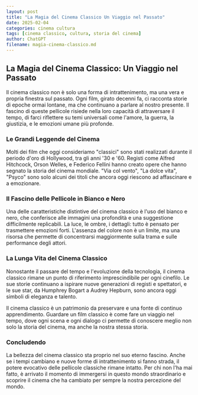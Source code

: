 ```yaml
---
layout: post
title: "La Magia del Cinema Classico Un Viaggio nel Passato"
date: 2025-02-04
categories: cinema cultura
tags: [cinema classico, cultura, storia del cinema]
author: ChatGPT
filename: magia-cinema-classico.md
---
```


## La Magia del Cinema Classico: Un Viaggio nel Passato

Il cinema classico non è solo una forma di intrattenimento, ma una vera e propria finestra sul passato. Ogni film, girato decenni fa, ci racconta storie di epoche ormai lontane, ma che continuano a parlare al nostro presente. Il fascino di queste pellicole risiede nella loro capacità di attraversare il tempo, di farci riflettere su temi universali come l'amore, la guerra, la giustizia, e le emozioni umane più profonde.

### Le Grandi Leggende del Cinema

Molti dei film che oggi consideriamo "classici" sono stati realizzati durante il periodo d'oro di Hollywood, tra gli anni '30 e '60. Registi come Alfred Hitchcock, Orson Welles, e Federico Fellini hanno creato opere che hanno segnato la storia del cinema mondiale. "Via col vento", "La dolce vita", "Psyco" sono solo alcuni dei titoli che ancora oggi riescono ad affascinare e a emozionare.

### Il Fascino delle Pellicole in Bianco e Nero

Una delle caratteristiche distintive del cinema classico è l'uso del bianco e nero, che conferisce alle immagini una profondità e una suggestione difficilmente replicabili. La luce, le ombre, i dettagli: tutto è pensato per trasmettere emozioni forti. L'assenza del colore non è un limite, ma una risorsa che permette di concentrarsi maggiormente sulla trama e sulle performance degli attori.

### La Lunga Vita del Cinema Classico

Nonostante il passare del tempo e l'evoluzione della tecnologia, il cinema classico rimane un punto di riferimento imprescindibile per ogni cinefilo. Le sue storie continuano a ispirare nuove generazioni di registi e spettatori, e le sue star, da Humphrey Bogart a Audrey Hepburn, sono ancora oggi simboli di eleganza e talento.

Il cinema classico è un patrimonio da preservare e una fonte di continuo apprendimento. Guardare un film classico è come fare un viaggio nel tempo, dove ogni scena e ogni dialogo ci permette di conoscere meglio non solo la storia del cinema, ma anche la nostra stessa storia.

### Concludendo

La bellezza del cinema classico sta proprio nel suo eterno fascino. Anche se i tempi cambiano e nuove forme di intrattenimento si fanno strada, il potere evocativo delle pellicole classiche rimane intatto. Per chi non l'ha mai fatto, è arrivato il momento di immergersi in questo mondo straordinario e scoprire il cinema che ha cambiato per sempre la nostra percezione del mondo.
